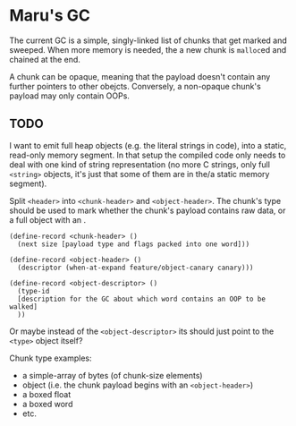 # Maru's GC

The current GC is a simple, singly-linked list of chunks that get
marked and sweeped. When more memory is needed, the a new chunk is
`malloc`ed and chained at the end.

A chunk can be opaque, meaning that the payload doesn't contain any
further pointers to other obejcts. Conversely, a non-opaque chunk's
payload may only contain OOPs.

## TODO

I want to emit full heap objects (e.g. the literal strings in code),
into a static, read-only memory segment. In that setup the compiled
code only needs to deal with one kind of string representation (no
more C strings, only full `<string>` objects, it's just that some of
them are in the/a static memory segment).

Split `<header>` into `<chunk-header>` and `<object-header>`. The
chunk's type should be used to mark whether the chunk's payload
contains raw data, or a full object with an <object-header>.

```
(define-record <chunk-header> ()
  (next size [payload type and flags packed into one word]))

(define-record <object-header> ()
  (descriptor (when-at-expand feature/object-canary canary)))

(define-record <object-descriptor> ()
  (type-id
  [description for the GC about which word contains an OOP to be walked]
  ))
```

Or maybe instead of the `<object-descriptor>` its should just point to
the `<type>` object itself?

Chunk type examples:
 - a simple-array of bytes (of chunk-size elements)
 - object (i.e. the chunk payload begins with an `<object-header>`)
 - a boxed float
 - a boxed word
 - etc.
